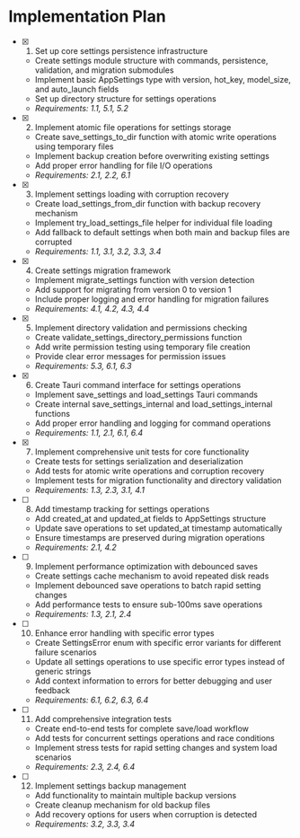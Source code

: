 # Implementation Plan

- [x] 1. Set up core settings persistence infrastructure
  - Create settings module structure with commands, persistence, validation, and migration submodules
  - Implement basic AppSettings type with version, hot_key, model_size, and auto_launch fields
  - Set up directory structure for settings operations
  - _Requirements: 1.1, 5.1, 5.2_

- [x] 2. Implement atomic file operations for settings storage
  - Create save_settings_to_dir function with atomic write operations using temporary files
  - Implement backup creation before overwriting existing settings
  - Add proper error handling for file I/O operations
  - _Requirements: 2.1, 2.2, 6.1_

- [x] 3. Implement settings loading with corruption recovery
  - Create load_settings_from_dir function with backup recovery mechanism
  - Implement try_load_settings_file helper for individual file loading
  - Add fallback to default settings when both main and backup files are corrupted
  - _Requirements: 1.1, 3.1, 3.2, 3.3, 3.4_

- [x] 4. Create settings migration framework
  - Implement migrate_settings function with version detection
  - Add support for migrating from version 0 to version 1
  - Include proper logging and error handling for migration failures
  - _Requirements: 4.1, 4.2, 4.3, 4.4_

- [x] 5. Implement directory validation and permissions checking
  - Create validate_settings_directory_permissions function
  - Add write permission testing using temporary file creation
  - Provide clear error messages for permission issues
  - _Requirements: 5.3, 6.1, 6.3_

- [x] 6. Create Tauri command interface for settings operations
  - Implement save_settings and load_settings Tauri commands
  - Create internal save_settings_internal and load_settings_internal functions
  - Add proper error handling and logging for command operations
  - _Requirements: 1.1, 2.1, 6.1, 6.4_

- [x] 7. Implement comprehensive unit tests for core functionality
  - Create tests for settings serialization and deserialization
  - Add tests for atomic write operations and corruption recovery
  - Implement tests for migration functionality and directory validation
  - _Requirements: 1.3, 2.3, 3.1, 4.1_

- [ ] 8. Add timestamp tracking for settings operations
  - Add created_at and updated_at fields to AppSettings structure
  - Update save operations to set updated_at timestamp automatically
  - Ensure timestamps are preserved during migration operations
  - _Requirements: 2.1, 4.2_

- [ ] 9. Implement performance optimization with debounced saves
  - Create settings cache mechanism to avoid repeated disk reads
  - Implement debounced save operations to batch rapid setting changes
  - Add performance tests to ensure sub-100ms save operations
  - _Requirements: 1.3, 2.1, 2.4_

- [ ] 10. Enhance error handling with specific error types
  - Create SettingsError enum with specific error variants for different failure scenarios
  - Update all settings operations to use specific error types instead of generic strings
  - Add context information to errors for better debugging and user feedback
  - _Requirements: 6.1, 6.2, 6.3, 6.4_

- [ ] 11. Add comprehensive integration tests
  - Create end-to-end tests for complete save/load workflow
  - Add tests for concurrent settings operations and race conditions
  - Implement stress tests for rapid setting changes and system load scenarios
  - _Requirements: 2.3, 2.4, 6.4_

- [ ] 12. Implement settings backup management
  - Add functionality to maintain multiple backup versions
  - Create cleanup mechanism for old backup files
  - Add recovery options for users when corruption is detected
  - _Requirements: 3.2, 3.3, 3.4_